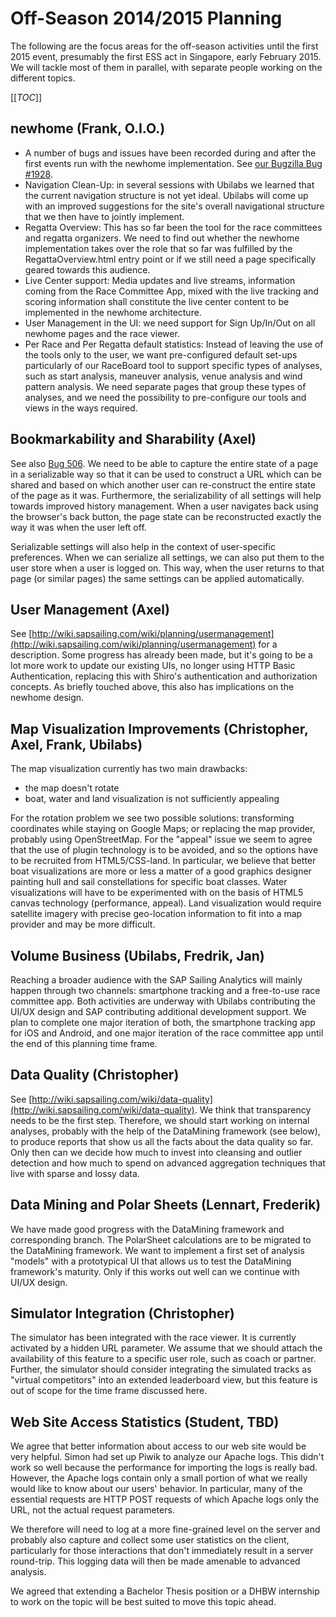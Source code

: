 # Off-Season 2014/2015 Planning

The following are the focus areas for the off-season activities until the first 2015 event, presumably the first ESS act in Singapore, early February 2015. We will tackle most of them in parallel, with separate people working on the different topics.

[[_TOC_]]

## newhome (Frank, O.I.O.)

 - A number of bugs and issues have been recorded during and after the first events run with the newhome implementation. See [our Bugzilla Bug #1928](http://bugzilla.sapsailing.com/bugzilla/show_bug.cgi?id=1928).
 - Navigation Clean-Up: in several sessions with Ubilabs we learned that the current navigation structure is not yet ideal. Ubilabs will come up with an improved suggestions for the site's overall navigational structure that we then have to jointly implement.
 - Regatta Overview: This has so far been the tool for the race committees and regatta organizers. We need to find out whether the newhome implementation takes over the role that so far was fulfilled by the RegattaOverview.html entry point or if we still need a page specifically geared towards this audience.
 - Live Center support: Media updates and live streams, information coming from the Race Committee App, mixed with the live tracking and scoring information shall constitute the live center content to be implemented in the newhome architecture.
 - User Management in the UI: we need support for Sign Up/In/Out on all newhome pages and the race viewer.
 - Per Race and Per Regatta default statistics: Instead of leaving the use of the tools only to the user, we want pre-configured default set-ups particularly of our RaceBoard tool to support specific types of analyses, such as start analysis, maneuver analysis, venue analysis and wind pattern analysis. We need separate pages that group these types of analyses, and we need the possibility to pre-configure our tools and views in the ways required.

## Bookmarkability and Sharability (Axel)

See also [Bug 506](http://bugzilla.sapsailing.com/bugzilla/show_bug.cgi?id=506). We need to be able to capture the entire state of a page in a serializable way so that it can be used to construct a URL which can be shared and based on which another user can re-construct the entire state of the page as it was. Furthermore, the serializability of all settings will help towards improved history management. When a user navigates back using the browser's back button, the page state can be reconstructed exactly the way it was when the user left off.

Serializable settings will also help in the context of user-specific preferences. When we can serialize all settings, we can also put them to the user store when a user is logged on. This way, when the user returns to that page (or similar pages) the same settings can be applied automatically.

## User Management (Axel)

See [http://wiki.sapsailing.com/wiki/planning/usermanagement](http://wiki.sapsailing.com/wiki/planning/usermanagement) for a description. Some progress has already been made, but it's going to be a lot more work to update our existing UIs, no longer using HTTP Basic Authentication, replacing this with Shiro's authentication and authorization concepts. As briefly touched above, this also has implications on the newhome design.

## Map Visualization Improvements (Christopher, Axel, Frank, Ubilabs)

The map visualization currently has two main drawbacks:

* the map doesn't rotate
* boat, water and land visualization is not sufficiently appealing

For the rotation problem we see two possible solutions: transforming coordinates while staying on Google Maps; or replacing the map provider, probably using OpenStreetMap. For the "appeal" issue we seem to agree that the use of plugin technology is to be avoided, and so the options have to be recruited from HTML5/CSS-land. In particular, we believe that better boat visualizations are more or less a matter of a good graphics designer painting hull and sail constellations for specific boat classes. Water visualizations will have to be experimented with on the basis of HTML5 canvas technology (performance, appeal). Land visualization would require satellite imagery with precise geo-location information to fit into a map provider and may be more difficult.

## Volume Business (Ubilabs, Fredrik, Jan)

Reaching a broader audience with the SAP Sailing Analytics will mainly happen through two channels: smartphone tracking and a free-to-use race committee app. Both activities are underway with Ubilabs contributing the UI/UX design and SAP contributing additional development support. We plan to complete one major iteration of both, the smartphone tracking app for iOS and Android, and one major iteration of the race committee app until the end of this planning time frame. 

## Data Quality (Christopher)

See [http://wiki.sapsailing.com/wiki/data-quality](http://wiki.sapsailing.com/wiki/data-quality). We think that transparency needs to be the first step. Therefore, we should start working on internal analyses, probably with the help of the DataMining framework (see below), to produce reports that show us all the facts about the data quality so far. Only then can we decide how much to invest into cleansing and outlier detection and how much to spend on advanced aggregation techniques that live with sparse and lossy data.

## Data Mining and Polar Sheets (Lennart, Frederik)
We have made good progress with the DataMining framework and corresponding branch. The PolarSheet calculations are to be migrated to the DataMining framework. We want to implement a first set of analysis "models" with a prototypical UI that allows us to test the DataMining framework's maturity. Only if this works out well can we continue with UI/UX design.

## Simulator Integration (Christopher)

The simulator has been integrated with the race viewer. It is currently activated by a hidden URL parameter. We assume that we should attach the availability of this feature to a specific user role, such as coach or partner. Further, the simulator should consider integrating the simulated tracks as "virtual competitors" into an extended leaderboard view, but this feature is out of scope for the time frame discussed here.

## Web Site Access Statistics (Student, TBD)

We agree that better information about access to our web site would be very helpful. Simon had set up Piwik to analyze our Apache logs. This didn't work so well because the performance for importing the logs is really bad. However, the Apache logs contain only a small portion of what we really would like to know about our users' behavior. In particular, many of the essential requests are HTTP POST requests of which Apache logs only the URL, not the actual request parameters.

We therefore will need to log at a more fine-grained level on the server and probably also capture and collect some user statistics on the client, particularly for those interactions that don't immediately result in a server round-trip. This logging data will then be made amenable to advanced analysis.

We agreed that extending a Bachelor Thesis position or a DHBW internship to work on the topic will be best suited to move this topic ahead.
